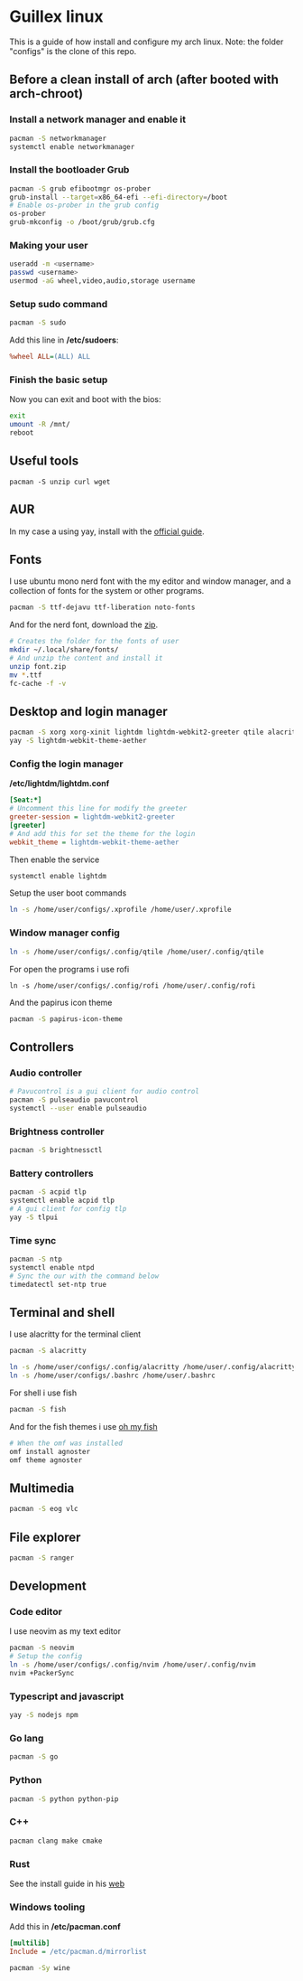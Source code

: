 # Guillex linux

This is a guide of how install and configure my arch linux.
Note: the folder "configs" is the clone of this repo.

## Before a clean install of arch (after booted with arch-chroot)

### Install a network manager and enable it

```bash
pacman -S networkmanager
systemctl enable networkmanager
```

### Install the bootloader Grub

```bash
pacman -S grub efibootmgr os-prober
grub-install --target=x86_64-efi --efi-directory=/boot
# Enable os-prober in the grub config
os-prober
grub-mkconfig -o /boot/grub/grub.cfg
```

### Making your user

```bash
useradd -m <username>
passwd <username>
usermod -aG wheel,video,audio,storage username
```

### Setup sudo command

```bash
pacman -S sudo
```

Add this line in **/etc/sudoers**:

```ini
%wheel ALL=(ALL) ALL
```

### Finish the basic setup

Now you can exit and boot with the bios:

```bash
exit
umount -R /mnt/
reboot
```

## Useful tools

```
pacman -S unzip curl wget
```

## AUR

In my case a using yay, install with the [official guide](https://github.com/Jguer/yay).

## Fonts

I use ubuntu mono nerd font with the my editor and window manager,
and a collection of fonts for the system or other programs.

```bash
pacman -S ttf-dejavu ttf-liberation noto-fonts
```

And for the nerd font, download the [zip](https://github.com/ryanoasis/nerd-fonts/releases/download/v2.3.3/UbuntuMono.zip).

```bash
# Creates the folder for the fonts of user
mkdir ~/.local/share/fonts/
# And unzip the content and install it
unzip font.zip
mv *.ttf
fc-cache -f -v
```

## Desktop and login manager

```bash
pacman -S xorg xorg-xinit lightdm lightdm-webkit2-greeter qtile alacritty python python-psutil rofi scrot firefox
yay -S lightdm-webkit-theme-aether
```

### Config the login manager

**/etc/lightdm/lightdm.conf**

```ini
[Seat:*]
# Uncomment this line for modify the greeter
greeter-session = lightdm-webkit2-greeter
[greeter]
# And add this for set the theme for the login 
webkit_theme = lightdm-webkit-theme-aether
```

Then enable the service

```bash
systemctl enable lightdm
```

Setup the user boot commands

```bash
ln -s /home/user/configs/.xprofile /home/user/.xprofile
```

### Window manager config

```bash
ln -s /home/user/configs/.config/qtile /home/user/.config/qtile
```

For open the programs i use rofi

```
ln -s /home/user/configs/.config/rofi /home/user/.config/rofi
```

And the papirus icon theme

```bash
pacman -S papirus-icon-theme
```

## Controllers

### Audio controller

```bash
# Pavucontrol is a gui client for audio control
pacman -S pulseaudio pavucontrol
systemctl --user enable pulseaudio
```

### Brightness controller

```bash
pacman -S brightnessctl
```

### Battery controllers

```bash
pacman -S acpid tlp
systemctl enable acpid tlp
# A gui client for config tlp
yay -S tlpui
```

### Time sync

```bash
pacman -S ntp
systemctl enable ntpd
# Sync the our with the command below
timedatectl set-ntp true
```

## Terminal and shell

I use alacritty for the terminal client

```bash
pacman -S alacritty
```

```bash
ln -s /home/user/configs/.config/alacritty /home/user/.config/alacritty
ln -s /home/user/configs/.bashrc /home/user/.bashrc
```

For shell i use fish

```bash
pacman -S fish
```

And for the fish themes i use [oh my fish](https://github.com/oh-my-fish/oh-my-fish)

```bash
# When the omf was installed
omf install agnoster
omf theme agnoster
```

## Multimedia

```bash
pacman -S eog vlc
```

## File explorer

```bash
pacman -S ranger
```

## Development

### Code editor

I use neovim as my text editor

```bash
pacman -S neovim
# Setup the config
ln -s /home/user/configs/.config/nvim /home/user/.config/nvim
nvim +PackerSync
```

### Typescript and javascript

```bash
yay -S nodejs npm
```

### Go lang

```bash
pacman -S go
```

### Python

```bash
pacman -S python python-pip
```

### C++

```bash
pacman clang make cmake
```

### Rust

See the install guide in his [web](https://www.rust-lang.org/tools/install)

### Windows tooling

Add this in **/etc/pacman.conf**

```ini
[multilib]
Include = /etc/pacman.d/mirrorlist
```

```bash
pacman -Sy wine
```
